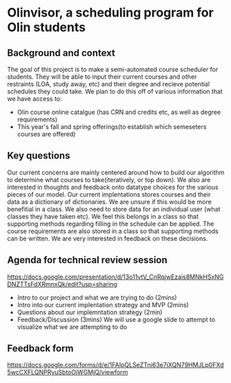 # Olinvisor, a scheduling program for Olin students
## Background and context 
The goal of this project is to make a semi-automated course scheduler for students. They will be able to input their current courses and other restraints (LOA, study away, etc) and their degree and recieve potential schedules they could take.
We plan to do this off of various information that we have access to:
* Olin course online catalgue (has CRN and credits etc, as well as degree requirements)
* This year's fall and spring offerings(to establish which semeseters courses are offered)

## Key questions
Our current concerns are mainly centered around how to build our algorithm to determine what courses to take(iteratively, or top down).
We also are interested in thoughts and feedback onto datatype choices for the various pieces of our model.
Our current implentations stores courses and their data as a dictionary of dictionaries. We are unsure if this would be more benefitial in a class.
We also need to store data for an individual user (what classes they have taken etc). We feel this belongs in a class so that supporting methods regarding filling in the schedule can be applied. The course requirements are also stored in a class so that supporting methods can be written. We are very interested in feedback on these decisions.

## Agenda for technical review session 
https://docs.google.com/presentation/d/13o11vtV_CnRqjwEzais8MNkHSxNGDNZTTsFdXRmnxQk/edit?usp=sharing
* Intro to our project and what we are trying to do (2mins)
* Intro into our current implentation strategy and MVP  (2mins)
* Questions about our implemntation strategy (2min)
* Feedback/Discussion (3mins)
We will use a google slide to attempt to visualize what we are attempting to do

## Feedback form
https://docs.google.com/forms/d/e/1FAIpQLSeZTni63e7iXQN79HMJLp0FXd5wcCXFLQNPRyuSbtoOiWGMjQ/viewform
